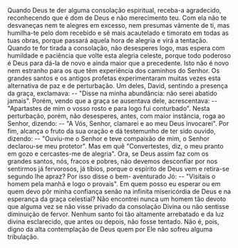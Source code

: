 Quando Deus te der alguma consolação espiritual, receba-a agradecido, reconhecendo que é dom de Deus e não merecimento teu. Com ela não te desvaneças nem te alegres em excesso, nem presumas vãmente de ti, mas humilha-te pelo dom recebido e sê mais acautelado e timorato em todas as tuas obras, porque passará aquela hora de alegria e virá a tentação. Quando te for tirada a consolação, não desesperes logo, mas espera com humildade e paciência que volte esta alegria celeste, porque todo poderoso é Deus para dá-la de novo e ainda maior que a precedente. Isto não é novo nem estranho para os que têm experiência dos caminhos do Senhor. Os grandes santos e os antigos profetas experimentaram muitas vezes esta alternativa de paz e de perturbação. Um deles, David, sentindo a presença da graça, exclamava: -- "Disse na minha abundância: não serei abatido jamais". Porém, vendo que a graça se ausentava dele, acrescentava: -- "Apartastes de mim o vosso rosto e para logo fui conturbado". Nesta perturbação, porém, não desesperes, antes, com maior instância, roga ao Senhor, dizendo: -- "A Vós, Senhor, clamarei e ao meu Deus invocarei". Por fim, alcança o fruto da sua oração e dá testemunho de ter sido ouvido, dizendo: -- "Ouviu-me o Senhor e teve compaixão de mim, o Senhor declarou-se meu protetor". Mas em quê "Convertestes, diz, o meu pranto em gozo e cercastes-me de alegria". Ora, se Deus assim faz com os grandes santos, nós, fracos e pobres, não devemos desconfiar por nos sentirmos já fervorosos, já tíbios, porque o espírito de Deus vem e retira-se segundo lhe apraz? Por isso disse o bem- aventurado Jó: -- "Visitais o homem pela manhã e logo o provais". Em quem posso eu esperar ou em quem devo pôr minha confiança senão na infinita misericórdia de Deus e na esperança da graça celestial? Não encontrei nunca um homem tão devoto que alguma vez se não visse privado da consolação Divina ou não sentisse diminuição de fervor. Nenhum santo foi tão altamente arrebatado e da luz divina esclarecido, que antes ou depois, não fosse tentado. Não é, pois, digno da alta contemplação de Deus quem por Ele não sofreu alguma tribulação.
